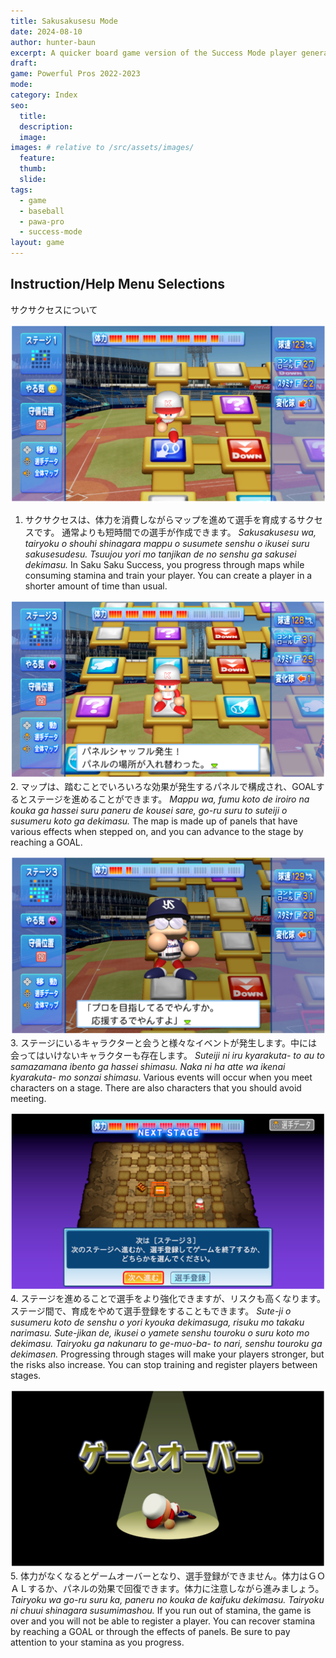 ```yaml
---
title: Sakusakusesu Mode
date: 2024-08-10
author: hunter-baun
excerpt: A quicker board game version of the Success Mode player generation
draft: 
game: Powerful Pros 2022-2023
mode: 
category: Index
seo:
  title:
  description:
  image: 
images: # relative to /src/assets/images/
  feature:
  thumb: 
  slide:
tags:
  - game
  - baseball
  - pawa-pro
  - success-mode
layout: game
---
```

## Instruction/Help Menu Selections
サクサクセスについて

![Game board showing various tiles](/assets/images/games/PowerfulPros/2022/Success%20Mode/Instructions/Sakusakusesu%20Mode/1.png)
1. サクサクセスは、体力を消費しながらマップを進めて選手を育成するサクセスです。
通常よりも短時間での選手が作成できます。
*Sakusakusesu wa, tairyoku o shouhi shinagara mappu o susumete senshu o ikusei suru sakusesudesu. Tsuujou yori mo tanjikan de no senshu ga sakusei dekimasu.*
In Saku Saku Success, you progress through maps while consuming stamina and train your player.
You can create a player in a shorter amount of time than usual.

![Game board showing various tiles](/assets/images/games/PowerfulPros/2022/Success%20Mode/Instructions/Sakusakusesu%20Mode/2.png)
2. マップは、踏むことでいろいろな効果が発生するパネルで構成され、GOALするとステージを進めることができます。
*Mappu wa, fumu koto de iroiro na kouka ga hassei suru paneru de kousei sare, go-ru suru to suteiji o susumeru koto ga dekimasu.*
The map is made up of panels that have various effects when stepped on, and you can advance to the stage by reaching a GOAL.

![Event dialog with a character](/assets/images/games/PowerfulPros/2022/Success%20Mode/Instructions/Sakusakusesu%20Mode/3.png)
3. ステージにいるキャラクターと会うと様々なイベントが発生します。中には会ってはいけないキャラクターも存在します。
*Suteiji ni iru kyarakuta- to au to samazamana ibento ga hassei shimasu. Naka ni ha atte wa ikenai kyarakuta- mo sonzai shimasu.*
Various events will occur when you meet characters on a stage. There are also characters that you should avoid meeting.

![Screen showing the next stage with option to quit and register player](/assets/images/games/PowerfulPros/2022/Success%20Mode/Instructions/Sakusakusesu%20Mode/4.png)
4. ステージを進めることで選手をより強化できますが、リスクも高くなります。ステージ間で、育成をやめて選手登録をすることもできます。
*Sute-ji o susumeru koto de senshu o yori kyouka dekimasuga, risuku mo takaku narimasu. Sute-jikan de, ikusei o yamete senshu touroku o suru koto mo dekimasu. Tairyoku ga nakunaru to ge-muo-ba- to nari, senshu touroku ga dekimasen.*
Progressing through stages will make your players stronger, but the risks also increase. You can stop training and register players between stages.

![Game over screen](/assets/images/games/PowerfulPros/2022/Success%20Mode/Instructions/Sakusakusesu%20Mode/5.png)
5. 体力がなくなるとゲームオーバーとなり、選手登録ができません。体力はＧＯＡＬするか、パネルの効果で回復できます。体力に注意しながら進みましょう。
*Tairyoku wa go-ru suru ka, paneru no kouka de kaifuku dekimasu. Tairyoku ni chuui shinagara susumimashou.*
If you run out of stamina, the game is over and you will not be able to register a player. You can recover stamina by reaching a GOAL or through the effects of panels. Be sure to pay attention to your stamina as you progress.